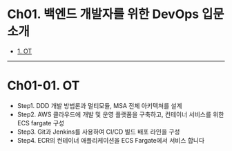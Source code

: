 # Ch01. 백엔드 개발자를 위한 DevOps 입문 소개
- [1. OT](#ch01-01-ot)


---------------------------------------------------------------------------------------------------------------------------
# Ch01-01. OT
- Step1. DDD 개발 방법론과 멀티모듈, MSA 전체 아키텍쳐를 설계
- Step2. AWS 클라우드에 개발 및 운영 플랫폼을 구축하고, 컨테이너 서비스를 위한 ECS fargate 구성
- Step3. Git과 Jenkins를 사용하여 CI/CD 빌드 배포 라인을 구성
- Step4. ECR의 컨테이너 애플리케이션을 ECS Fargate에서 서비스 합니다